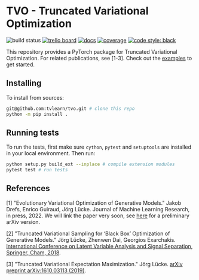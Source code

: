 # TVO - Truncated Variational Optimization <br>
![build status](https://github.com/tvlearn/tvo/actions/workflows/test.yml/badge.svg)
[![trello board](https://img.shields.io/badge/trello%20board-private-blue.svg?style=flat-square)](https://trello.com/b/EuWTcm4w/tvem-repo)
[![docs](https://img.shields.io/badge/docs-latest-blue.svg?style=flat-square)](https://mloldenburg.gitlab.io/tvem)
[![coverage](https://mloldenburg.gitlab.io/tvem/cov_badge.svg)](https://mloldenburg.gitlab.io/tvem/htmlcov)
[![code style: black](https://img.shields.io/badge/code%20style-black-000000.svg?style=flat-square)](https://github.com/ambv/black)

This repository provides a PyTorch package for Truncated Variational Optimization. For related publications, see [1-3]. Check out the [examples](/examples) to get started.


## Installing

To install from sources:

```bash
git@github.com:tvlearn/tvo.git # clone this repo
python -m pip install .
```


## Running tests

To run the tests, first make sure `cython`, `pytest` and `setuptools` are installed in your local environment.
Then run:

```bash
python setup.py build_ext --inplace # compile extension modules
pytest test # run tests
```


## References

[1] "Evolutionary Variational Optimization of Generative Models." Jakob Drefs, Enrico Guiraud, Jörg Lücke. Journal of Machine Learning Research, in press, 2022. We will link the paper very soon, see [here](https://arxiv.org/abs/2012.12294) for a preliminary arXiv version.

[2] "Truncated Variational Sampling for ‘Black Box’ Optimization of Generative Models." Jörg Lücke, Zhenwen Dai, Georgios Exarchakis. [International Conference on Latent Variable Analysis and Signal Separation, Springer, Cham, 2018](https://link.springer.com/chapter/10.1007/978-3-319-93764-9_43).

[3] "Truncated Variational Expectation Maximization." Jörg Lücke. [arXiv preprint arXiv:1610.03113 (2019)](https://arxiv.org/abs/1610.03113).



